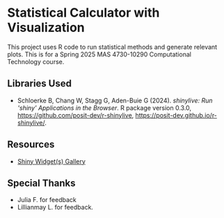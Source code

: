 # Statistical Calculator with Visualization

This project uses R code to run statistical methods and generate relevant plots. This is for a Spring 2025 MAS 4730-10290 Computational Technology course.

## Libraries Used

- Schloerke B, Chang W, Stagg G, Aden-Buie G (2024). *shinylive: Run 'shiny' Applications in the Browser*. R package version 0.3.0, https://github.com/posit-dev/r-shinylive, https://posit-dev.github.io/r-shinylive/. 

## Resources

- [Shiny Widget(s) Gallery](https://shiny.posit.co/r/gallery/widgets/widget-gallery/)

## Special Thanks
- Julia F. for feedback
- Lillianmay L. for feedback.